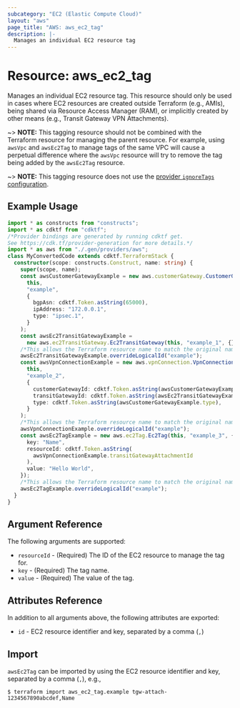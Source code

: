 ```yaml
---
subcategory: "EC2 (Elastic Compute Cloud)"
layout: "aws"
page_title: "AWS: aws_ec2_tag"
description: |-
  Manages an individual EC2 resource tag
---
```


# Resource: aws_ec2_tag

Manages an individual EC2 resource tag. This resource should only be used in cases where EC2 resources are created outside Terraform (e.g., AMIs), being shared via Resource Access Manager (RAM), or implicitly created by other means (e.g., Transit Gateway VPN Attachments).

~> **NOTE:** This tagging resource should not be combined with the Terraform resource for managing the parent resource. For example, using `awsVpc` and `awsEc2Tag` to manage tags of the same VPC will cause a perpetual difference where the `awsVpc` resource will try to remove the tag being added by the `awsEc2Tag` resource.

~> **NOTE:** This tagging resource does not use the [provider `ignoreTags` configuration](/docs/providers/aws/index.html#ignore_tags).

## Example Usage

```typescript
import * as constructs from "constructs";
import * as cdktf from "cdktf";
/*Provider bindings are generated by running cdktf get.
See https://cdk.tf/provider-generation for more details.*/
import * as aws from "./.gen/providers/aws";
class MyConvertedCode extends cdktf.TerraformStack {
  constructor(scope: constructs.Construct, name: string) {
    super(scope, name);
    const awsCustomerGatewayExample = new aws.customerGateway.CustomerGateway(
      this,
      "example",
      {
        bgpAsn: cdktf.Token.asString(65000),
        ipAddress: "172.0.0.1",
        type: "ipsec.1",
      }
    );
    const awsEc2TransitGatewayExample =
      new aws.ec2TransitGateway.Ec2TransitGateway(this, "example_1", {});
    /*This allows the Terraform resource name to match the original name. You can remove the call if you don't need them to match.*/
    awsEc2TransitGatewayExample.overrideLogicalId("example");
    const awsVpnConnectionExample = new aws.vpnConnection.VpnConnection(
      this,
      "example_2",
      {
        customerGatewayId: cdktf.Token.asString(awsCustomerGatewayExample.id),
        transitGatewayId: cdktf.Token.asString(awsEc2TransitGatewayExample.id),
        type: cdktf.Token.asString(awsCustomerGatewayExample.type),
      }
    );
    /*This allows the Terraform resource name to match the original name. You can remove the call if you don't need them to match.*/
    awsVpnConnectionExample.overrideLogicalId("example");
    const awsEc2TagExample = new aws.ec2Tag.Ec2Tag(this, "example_3", {
      key: "Name",
      resourceId: cdktf.Token.asString(
        awsVpnConnectionExample.transitGatewayAttachmentId
      ),
      value: "Hello World",
    });
    /*This allows the Terraform resource name to match the original name. You can remove the call if you don't need them to match.*/
    awsEc2TagExample.overrideLogicalId("example");
  }
}

```

## Argument Reference

The following arguments are supported:

* `resourceId` - (Required) The ID of the EC2 resource to manage the tag for.
* `key` - (Required) The tag name.
* `value` - (Required) The value of the tag.

## Attributes Reference

In addition to all arguments above, the following attributes are exported:

* `id` - EC2 resource identifier and key, separated by a comma (`,`)

## Import

`awsEc2Tag` can be imported by using the EC2 resource identifier and key, separated by a comma (`,`), e.g.,

```
$ terraform import aws_ec2_tag.example tgw-attach-1234567890abcdef,Name
```

<!-- cache-key: cdktf-0.17.0-pre.15 input-a019f483855232814dd71801911c02977a3e810c118efe8f2670f5db055f687e -->
